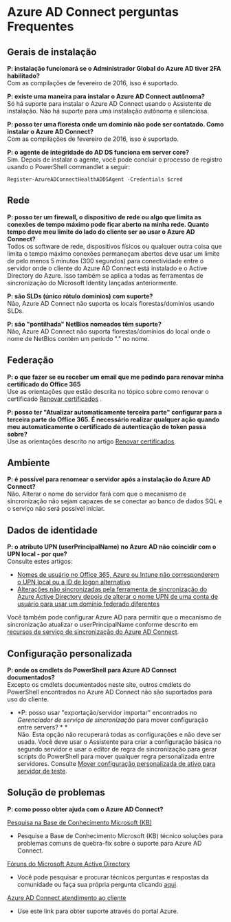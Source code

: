 <properties
    pageTitle="Azure AD Connect: Perguntas Frequentes | Microsoft Azure"
    description="Esta página tem perguntas frequentes sobre Azure AD Connect."
    services="active-directory"
    documentationCenter=""
    authors="billmath"
    manager="femila"
    editor="curtand"/>

<tags
    ms.service="active-directory"
    ms.workload="identity"
    ms.tgt_pltfrm="na"
    ms.devlang="na"
    ms.topic="article"
    ms.date="08/08/2016"
    ms.author="billmath"/>

# <a name="azure-ad-connect-faq"></a>Azure AD Connect perguntas Frequentes

## <a name="general-installation"></a>Gerais de instalação
**P: instalação funcionará se o Administrador Global do Azure AD tiver 2FA habilitado?**  
Com as compilações de fevereiro de 2016, isso é suportado.

**P: existe uma maneira para instalar o Azure AD Connect autônoma?**  
Só há suporte para instalar o Azure AD Connect usando o Assistente de instalação. Não há suporte para uma instalação autônoma e silenciosa.

**P: posso ter uma floresta onde um domínio não pode ser contatado. Como instalar o Azure AD Connect?**  
Com as compilações de fevereiro de 2016, isso é suportado.

**P: o agente de integridade do AD DS funciona em server core?**  
Sim. Depois de instalar o agente, você pode concluir o processo de registro usando o PowerShell commandlet a seguir: 

`Register-AzureADConnectHealthADDSAgent -Credentials $cred`

## <a name="network"></a>Rede
**P: posso ter um firewall, o dispositivo de rede ou algo que limita as conexões de tempo máximo pode ficar aberto na minha rede. Quanto tempo deve meu limite do lado do cliente ser ao usar o Azure AD Connect?**  
Todos os software de rede, dispositivos físicos ou qualquer outra coisa que limita o tempo máximo conexões permaneçam abertos deve usar um limite de pelo menos 5 minutos (300 segundos) para conectividade entre o servidor onde o cliente do Azure AD Connect está instalado e o Active Directory do Azure. Isso também se aplica a todas as ferramentas de sincronização do Microsoft Identity lançadas anteriormente.

**P: são SLDs (único rótulo domínios) com suporte?**  
Não, Azure AD Connect não suporta os locais florestas/domínios usando SLDs.

**P: são "pontilhada" NetBios nomeados têm suporte?**  
Não, Azure AD Connect não suporta florestas/domínios do local onde o nome de NetBios contém um período "." no nome.

## <a name="federation"></a>Federação
**P: o que fazer se eu receber um email que me pedindo para renovar minha certificado do Office 365**  
Use as orientações que estão descrita no tópico sobre como renovar o certificado [Renovar certificados](active-directory-aadconnect-o365-certs.md) .

**P: posso ter "Atualizar automaticamente terceira parte" configurar para a terceira parte do Office 365. É necessário realizar qualquer ação quando meu automaticamente o certificado de autenticação de token passa sobre?**  
Use as orientações descrito no artigo [Renovar certificados](active-directory-aadconnect-o365-certs.md).

## <a name="environment"></a>Ambiente
**P: é possível para renomear o servidor após a instalação do Azure AD Connect?**  
Não. Alterar o nome do servidor fará com que o mecanismo de sincronização não sejam capazes de se conectar ao banco de dados SQL e o serviço não será possível iniciar.

## <a name="identity-data"></a>Dados de identidade
**P: o atributo UPN (userPrincipalName) no Azure AD não coincidir com o UPN local - por que?**  
Consulte estes artigos:

- [Nomes de usuário no Office 365, Azure ou Intune não corresponderem o UPN local ou a ID de logon alternativo](https://support.microsoft.com/en-us/kb/2523192)
- [Alterações não sincronizadas pela ferramenta de sincronização do Azure Active Directory depois de alterar o nome UPN de uma conta de usuário para usar um domínio federado diferentes](https://support.microsoft.com/en-us/kb/2669550)

Você também pode configurar Azure AD para permitir que o mecanismo de sincronização atualizar o userPrincipalName conforme descrito em [recursos de serviço de sincronização do Azure AD Connect](active-directory-aadconnectsyncservice-features.md).

## <a name="custom-configuration"></a>Configuração personalizada
**P: onde os cmdlets do PowerShell para Azure AD Connect documentados?**  
Excepto os cmdlets documentados neste site, outros cmdlets do PowerShell encontrados no Azure AD Connect não são suportados para uso do cliente.

* *P: posso usar "exportação/servidor importar" encontrados no *Gerenciador de serviço de sincronização* para mover configuração entre servers? * *  
Não. Esta opção não recuperará todas as configurações e não deve ser usada. Você deve usar o Assistente para criar a configuração básica no segundo servidor e usar o editor de regra de sincronização para gerar scripts do PowerShell para mover qualquer regra personalizada entre servidores. Consulte [Mover configuração personalizada de ativo para servidor de teste](active-directory-aadconnect-upgrade-previous-version.md#move-custom-configuration-from-active-to-staging-server).

## <a name="troubleshooting"></a>Solução de problemas
**P: como posso obter ajuda com o Azure AD Connect?**

[Pesquisa na Base de Conhecimento Microsoft (KB)](https://www.microsoft.com/en-us/Search/result.aspx?q=azure%20active%20directory%20connect&form=mssupport)

- Pesquise a Base de Conhecimento Microsoft (KB) técnico soluções para problemas comuns de quebra-fix sobre o suporte para Azure AD Connect.

[Fóruns do Microsoft Azure Active Directory](https://social.msdn.microsoft.com/Forums/azure/en-US/home?forum=WindowsAzureAD)

- Você pode pesquisar e procurar técnicos perguntas e respostas da comunidade ou faça sua própria pergunta clicando [aqui](https://social.msdn.microsoft.com/Forums/azure/en-US/newthread?category=windowsazureplatform&forum=WindowsAzureAD&prof=required).

[Azure AD Connect atendimento ao cliente](https://manage.windowsazure.com/?getsupport=true)

- Use este link para obter suporte através do portal Azure.
